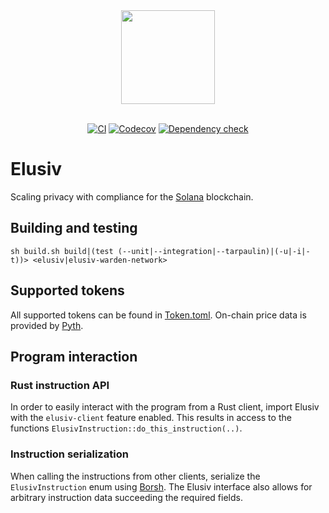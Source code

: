 <div align="center">
    <img src="https://github.com/elusiv-privacy/.github/blob/main/profile/elusiv.svg" width="150"/>
</div>

<br/>

<div align="center">

[![CI](https://github.com/elusiv-privacy/elusiv/actions/workflows/test.yaml/badge.svg)](https://github.com/elusiv-privacy/elusiv/actions/workflows/test.yaml)
[![Codecov](https://codecov.io/gh/elusiv-privacy/elusiv/branch/master/graph/badge.svg?token=E6EBAGCE0M)](https://codecov.io/gh/elusiv-privacy/elusiv)
[![Dependency check](https://github.com/elusiv-privacy/elusiv/actions/workflows/audit.yaml/badge.svg)](https://github.com/elusiv-privacy/elusiv/actions/workflows/audit.yaml)

</div>

# Elusiv
Scaling privacy with compliance for the [Solana](https://github.com/solana-labs/solana) blockchain.

## Building and testing
`sh build.sh build|(test (--unit|--integration|--tarpaulin)|(-u|-i|-t))> <elusiv|elusiv-warden-network>`

## Supported tokens
All supported tokens can be found in [Token.toml](https://github.com/elusiv-privacy/elusiv/blob/master/elusiv/Token.toml).
On-chain price data is provided by [Pyth](https://pyth.network/).

## Program interaction
### Rust instruction API
In order to easily interact with the program from a Rust client, import Elusiv with the `elusiv-client` feature enabled.
This results in access to the functions `ElusivInstruction::do_this_instruction(..)`.

### Instruction serialization
When calling the instructions from other clients, serialize the `ElusivInstruction` enum using [Borsh](https://docs.rs/borsh/latest/borsh/).
The Elusiv interface also allows for arbitrary instruction data succeeding the required fields.